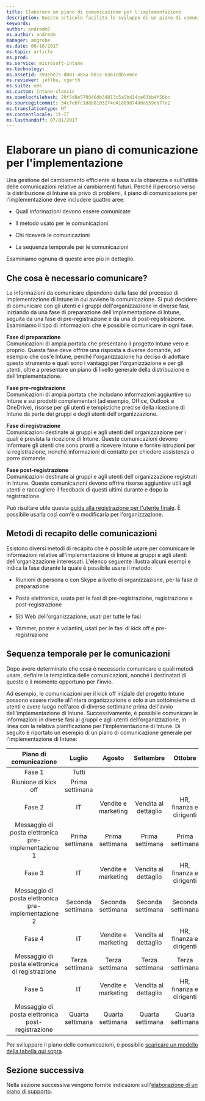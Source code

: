 ```yaml
---
title: Elaborare un piano di comunicazione per l'implementazione
description: Questo articolo facilita lo sviluppo di un piano di comunicazione per l'implementazione della distribuzione di Intune.
keywords: 
author: andredm7
ms.author: andredm
manager: angrobe
ms.date: 06/16/2017
ms.topic: article
ms.prod: 
ms.service: microsoft-intune
ms.technology: 
ms.assetid: 393ebe75-d001-485a-b81c-6361c8b5e6ee
ms.reviewer: jeffbu, cgerth
ms.suite: ems
ms.custom: intune-classic
ms.openlocfilehash: 20f5d8e578046db34813c5a5bd14ce03bb4f56bc
ms.sourcegitcommit: 34cfebfc1d8b81032f4d41869d74dda559e677e2
ms.translationtype: HT
ms.contentlocale: it-IT
ms.lasthandoff: 07/01/2017
---
```

# <a name="develop-a-rollout-communication-plan"></a>Elaborare un piano di comunicazione per l'implementazione

Una gestione del cambiamento efficiente si basa sulla chiarezza e sull'utilità delle comunicazioni relative ai cambiamenti futuri. Perché il percorso verso la distribuzione di Intune sia privo di problemi, il piano di comunicazione per l'implementazione deve includere quattro aree:

-   Quali informazioni devono essere comunicate

-   Il metodo usato per le comunicazioni

-   Chi riceverà le comunicazioni

-   La sequenza temporale per le comunicazioni

Esaminiamo ognuna di queste aree più in dettaglio.

## <a name="what-needs-to-be-communicated"></a>Che cosa è necessario comunicare?

Le informazioni da comunicare dipendono dalla fase del processo di implementazione di Intune in cui avviene la comunicazione. Si può decidere di comunicare con gli utenti e i gruppi dell'organizzazione in diverse fasi, iniziando da una fase di preparazione dell'implementazione di Intune, seguita da una fase di pre-registrazione e da una di post-registrazione. Esaminiamo il tipo di informazioni che è possibile comunicare in ogni fase.

**Fase di preparazione** <br/>Comunicazioni di ampia portata che presentano il progetto Intune vero e proprio. Questa fase deve offrire una risposta a diverse domande, ad esempio che cos'è Intune, perché l'organizzazione ha deciso di adottare questo strumento e quali sono i vantaggi per l'organizzazione e per gli utenti, oltre a presentare un piano di livello generale della distribuzione e dell'implementazione.

**Fase pre-registrazione**<br/> Comunicazioni di ampia portata che includano informazioni aggiuntive su Intune e sui prodotti complementari (ad esempio, Office, Outlook e OneDrive), risorse per gli utenti e tempistiche precise della ricezione di Intune da parte dei gruppi e degli utenti dell'organizzazione.

**Fase di registrazione**<br/> Comunicazioni destinate ai gruppi e agli utenti dell'organizzazione per i quali è prevista la ricezione di Intune. Queste comunicazioni devono informare gli utenti che sono pronti a ricevere Intune e fornire istruzioni per la registrazione, nonché informazioni di contatto per chiedere assistenza o porre domande.

**Fase post-registrazione**<br/> Comunicazioni destinate ai gruppi e agli utenti dell'organizzazione registrati in Intune. Queste comunicazioni devono offrire risorse aggiuntive utili agli utenti e raccogliere il feedback di questi ultimi durante e dopo la registrazione.

Può risultare utile questa [guida alla registrazione per l'utente finale](https://gallery.technet.microsoft.com/Intune-End-User-Enrollment-3a0c9b0c?WT.mc_id=Blog_Intune_General_PCIT). È possibile usarla così com'è o modificarla per l'organizzazione.

## <a name="communication-delivery-methods"></a>Metodi di recapito delle comunicazioni

Esistono diversi metodi di recapito che è possibile usare per comunicare le informazioni relative all'implementazione di Intune ai gruppi e agli utenti dell'organizzazione interessati. L'elenco seguente illustra alcuni esempi e indica la fase durante la quale è possibile usare il metodo:

-   Riunioni di persona o con Skype a livello di organizzazione, per la fase di preparazione

-   Posta elettronica, usata per le fasi di pre-registrazione, registrazione e post-registrazione

-   Siti Web dell'organizzazione, usati per tutte le fasi

-   Yammer, poster e volantini, usati per le fasi di kick off e pre-registrazione

## <a name="communications-timeline"></a>Sequenza temporale per le comunicazioni

Dopo avere determinato che cosa è necessario comunicare e quali metodi usare, definire la tempistica delle comunicazioni, nonché i destinatari di queste e il momento opportuno per l'invio.

Ad esempio, le comunicazioni per il kick off iniziale del progetto Intune possono essere rivolte all'intera organizzazione o solo a un sottoinsieme di utenti e avere luogo nell'arco di diverse settimane prima dell'avvio dell'implementazione di Intune. Successivamente, è possibile comunicare le informazioni in diverse fasi ai gruppi e agli utenti dell'organizzazione, in linea con la relativa pianificazione per l'implementazione di Intune. Di seguito è riportato un esempio di un piano di comunicazione generale per l'implementazione di Intune:

  | **Piano di comunicazione** | **Luglio** | **Agosto** | **Settembre** | **Ottobre** |
|:---:|:---:|:---:|:---:|:---:|
| Fase 1  | Tutti |  |  |  |                                                         
| Riunione di kick off | Prima settimana |  |  |  |                                                         
| Fase 2 | IT | Vendite e marketing | Vendita al dettaglio | HR, finanza e dirigenti |
| Messaggio di posta elettronica pre-implementazione 1 | Prima settimana | Prima settimana | Prima settimana | Prima settimana |
| Fase 3 | IT | Vendite e marketing | Vendita al dettaglio | HR, finanza e dirigenti |
| Messaggio di posta elettronica pre-implementazione 2 | Seconda settimana | Seconda settimana | Seconda settimana | Seconda settimana |
| Fase 4 | IT | Vendite e marketing | Vendita al dettaglio | HR, finanza e dirigenti |
| Messaggio di posta elettronica di registrazione | Terza settimana | Terza settimana | Terza settimana | Terza settimana |
| Fase 5 | IT | Vendite e marketing | Vendita al dettaglio | HR, finanza e dirigenti |
| Messaggio di posta elettronica post-registrazione | Quarta settimana | Quarta settimana | Quarta settimana | Quarta settimana |

Per sviluppare il piano delle comunicazioni, è possibile [scaricare un modello della tabella qui sopra](https://gallery.technet.microsoft.com/Intune-deployment-planning-fae156c2?redir=0).

## <a name="next-section"></a>Sezione successiva

Nella sezione successiva vengono fornite indicazioni sull'[elaborazione di un piano di supporto](planning-guide-support-plan.md).
